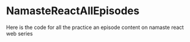 # NamasteReactAllEpisodes
Here is the code for all the practice an episode content on namaste react web series
